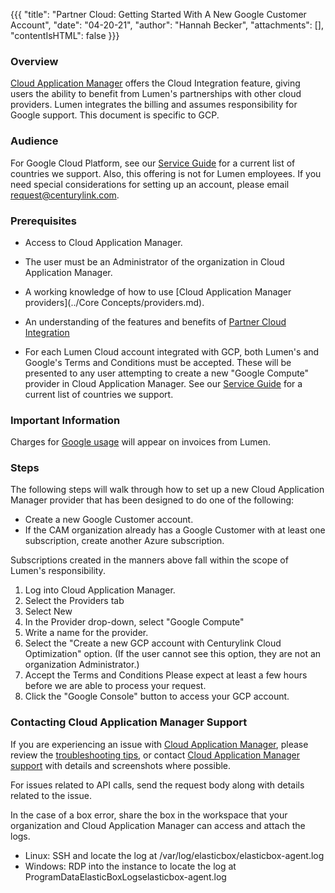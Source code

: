 {{{
  "title": "Partner Cloud: Getting Started With A New Google Customer Account",
  "date": "04-20-21",
  "author": "Hannah Becker",
  "attachments": [],
  "contentIsHTML": false
}}}


### Overview

[Cloud Application Manager](https://www.ctl.io/cloud-application-manager/) offers the Cloud Integration feature, giving users the ability to benefit from Lumen's partnerships with other cloud providers. Lumen integrates the billing and assumes responsibility for Google support. This document is specific to GCP.


### Audience

For Google Cloud Platform, see our [Service Guide](https://www.ctl.io/legal/cloud-application-manager/supplemental-terms/) for a current list of countries we support. Also, this offering is not for Lumen employees. If you need special considerations for setting up an account, please email request@centurylink.com.

### Prerequisites

* Access to Cloud Application Manager.

* The user must be an Administrator of the organization in Cloud Application Manager.

* A working knowledge of how to use [Cloud Application Manager providers](../Core Concepts/providers.md).

* An understanding of the features and benefits of [Partner Cloud Integration](partner-cloud-integration.md)

* For each Lumen Cloud account integrated with GCP, both Lumen's and Google's Terms and Conditions must be accepted. These will be presented to any user attempting to create a new "Google Compute" provider in Cloud Application Manager. See our [Service Guide](https://www.ctl.io/legal/cloud-application-manager/supplemental-terms/) for a current list of countries we support.

### Important Information

Charges for [Google usage](partner-cloud-integration-consolidated-billing.md) will appear on invoices from Lumen.

### Steps

The following steps will walk through how to set up a new Cloud Application Manager provider that has been designed to do one of the following:
* Create a new Google Customer account.  
* If the CAM organization already has a Google Customer with at least one subscription, create another Azure subscription.

Subscriptions created in the manners above fall within the scope of Lumen's responsibility.

1. Log into Cloud Application Manager.
2. Select the Providers tab
3. Select New
4. In the Provider drop-down, select "Google Compute"
5. Write a name for the provider.
6. Select the "Create a new GCP account with Centurylink Cloud Optimization" option. (If the user cannot see this option, they are not an organization Administrator.)
7. Accept the Terms and Conditions
Please expect at least a few hours before we are able to process your request.
8. Click the "Google Console" button to access your GCP account.

### Contacting Cloud Application Manager Support

If you are experiencing an issue with [Cloud Application Manager](https://www.ctl.io/cloud-application-manager/), please review the [troubleshooting tips](../Troubleshooting/troubleshooting-tips.md), or contact [Cloud Application Manager support](mailto:incident@CenturyLink.com) with details and screenshots where possible.

For issues related to API calls, send the request body along with details related to the issue.

In the case of a box error, share the box in the workspace that your organization and Cloud Application Manager can access and attach the logs.
* Linux: SSH and locate the log at /var/log/elasticbox/elasticbox-agent.log
* Windows: RDP into the instance to locate the log at ProgramDataElasticBoxLogselasticbox-agent.log
